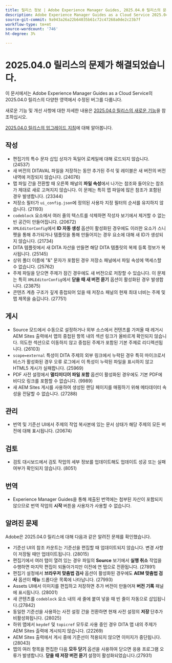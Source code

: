 ```yaml
---
title: 릴리스 정보 | Adobe Experience Manager Guides, 2025.04.0 릴리스의 문제가 해결되었습니다.
description: Adobe Experience Manager Guides as a Cloud Service 2025.04.0 릴리스의 버그 수정에 대해 알아봅니다.
source-git-commit: 9a943a26a22b64035b61c72c47268a0de2c23b7f
workflow-type: tm+mt
source-wordcount: '746'
ht-degree: 3%

---
```


# 2025.04.0 릴리스의 문제가 해결되었습니다.

이 문서에서는 Adobe Experience Manager Guides as a Cloud Service의 2025.04.0 릴리스의 다양한 영역에서 수정된 버그를 다룹니다.

새로운 기능 및 개선 사항에 대한 자세한 내용은 [2025.04.0 릴리스의 새로운 기능](whats-new-2025-04-0.md)을 참조하십시오.

[2025.04.0 릴리스의 업그레이드 지침](upgrade-instructions-2025-04-0.md)에 대해 알아봅니다.

## 작성

- 편집기의 특수 문자 삽입 상자가 독일어 로케일에 대해 로드되지 않습니다. (24537)
- 새 버전의 DITAVAL 파일을 저장하는 동안 추가된 주석 및 레이블은 새 버전의 버전 내역에 저장되지 않습니다. (24076)
- 맵 파일 간을 전환할 때 오른쪽 패널의 **파일 속성**&#x200B;에서 나가는 참조와 들어오는 참조가 제대로 새로 고쳐지지 않습니다. 이 문제는 특히 맵 파일에 많은 참조가 포함된 경우 발생합니다. (23344)
- 저장소 필터가 `ui_config.json`에 정의된 사용자 지정 필터의 순서를 유지하지 않습니다. (21193)
- `codeblock` 요소에서 여러 줄의 텍스트를 삭제하면 작성자 보기에서 제거할 수 없는 빈 공간이 만들어집니다. (20672)
- `XMLEditorConfig`에서 **ID 자동 생성** 옵션이 활성화된 경우에도 이러한 요소가 스니펫을 통해 추가되거나 템플릿을 통해 만들어지는 경우 요소에 대해 새 ID가 생성되지 않습니다. (21734)
- DITA 템플릿에서 새 DITA 자산을 만들면 해당 DITA 템플릿의 복제 등록 정보가 복사됩니다. (25145)
- 상위 폴더 이름에 &quot;&amp;&quot; 문자가 포함된 경우 저장소 패널에서 파일 속성에 액세스할 수 없습니다. (25762)
- 주제 파일을 닫으면 주제가 잠긴 경우에도 새 버전으로 저장할 수 있습니다. 이 문제는 특히 `XMLEditorConfig`에서 **닫을 때 새 버전 묻기** 옵션이 활성화된 경우 발생합니다. (23875)
- 콘텐츠 계층 구조가 깊게 중첩되어 있을 때 저장소 패널의 현재 최대 너비는 주제 및 맵 제목을 숨깁니다. (27751)

## 게시

- Source 모드에서 수동으로 설정하거나 외부 소스에서 컨텐츠를 가져올 때 레거시 AEM Sites 출력에서 맵의 중첩된 항목 내의 섹션 링크가 올바르게 확인되지 않습니다. 의도한 섹션으로 이동하지 않고 중첩된 주제가 포함된 기본 주제로 리디렉션됩니다. (26103)
- `scope=external` 특성이 DITA 주제의 외부 링크에서 누락된 경우 특히 마이크로서비스가 활성화된 경우 오류 로그에서 이 특성이 누락된 파일을 표시하지 않고 HTML5 게시가 실패합니다. (25969)
- PDF 사전 설정에서 **멀티미디어 파일 포함** 옵션이 활성화된 경우에도 기본 PDF에 비디오 링크를 포함할 수 없습니다. (9989)
- 새 AEM Sites 게시를 사용하여 생성된 랜딩 페이지를 매핑하기 위해 메타데이터 속성을 전달할 수 없습니다. (27288)

## 관리

- 번역 및 기준선 UI에서 주제의 작업 복사본에 있는 문서 상태가 해당 주제의 모든 버전에 대해 표시됩니다. (20674)


## 검토

- 검토 대시보드에서 검토 작업의 세부 정보를 업데이트해도 업데이트 성공 또는 실패 여부가 확인되지 않습니다. (8051)

## 번역

- Experience Manager Guides을 통해 제출된 번역에는 첨부된 자산이 포함되지 않으므로 번역 작업의 **시작** 버튼을 사용자가 사용할 수 없습니다.

## 알려진 문제

Adobe은 2025.04.0 릴리스에 대해 다음과 같은 알려진 문제를 확인했습니다.

- 기준선 UI의 참조 카운트는 기준선을 편집할 때 업데이트되지 않습니다. 변경 사항이 저장될 때만 업데이트됩니다. (28015)
- 편집기에서 여러 탭이 열려 있는 경우 파일의 **Source** 보기에서 **실행 취소** 작업을 수행하면 마지막 편집이 되돌아가지만 이전에 연 탭으로 전환됩니다. (27891)
- 편집기 설정에서 **브라우저 맞춤법 검사** 옵션이 활성화된 경우에도 **AEM 맞춤법 검사** 옵션이 **메뉴** 드롭다운 목록에 나타납니다. (27993)
- Assets UI에서 이미지를 편집하고 저장하면 추가 버전이 만들어져 **버전 기록** 패널에 표시됩니다. (28001)
- 새 콘텐츠를 `codeblock` 요소 내의 새 줄에 붙여 넣을 때 빈 줄이 자동으로 삽입됩니다.(27842)
- 동일한 기준선을 사용하는 사전 설정 간을 전환하면 현재 사전 설정의 **저장** 단추가 비활성화됩니다. (28025)
- 하위 맵에서 `keydef` 및 `topicref` 모두로 사용 중인 경우 DITA 맵 내의 주제가 AEM Sites 출력에 게시되지 않습니다. (22269)
- AEM Sites 출력에서 게시 중에 기준선이 적용되지 않으면 이미지가 중단됩니다. (28043)
- 맵의 여러 항목을 편집한 다음 **모두 닫기** 옵션을 사용하여 닫으면 응용 프로그램 오류가 발생합니다. **닫을 때 저장 버전 묻기** 설정이 활성화되었습니다.(27931)








